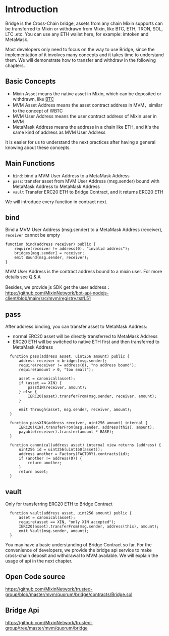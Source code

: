# Introduction

Bridge is the Cross-Chain bridge, assets from any chain Mixin supports can be transferred to Mixin or withdrawn from Mixin,
like BTC, ETH, TRON, SOL, LTC .etc.
You can use any ETH wallet here, for example: imtoken and MetaMask.

Most developers only need to focus on the way to use Bridge, since the implementation of it involves many concepts and it takes time to understand them.
We will demonstrate how to transfer and withdraw in the following chapters.

## Basic Concepts

* Mixin Asset means the native asset in Mixin, which can be deposited or withdrawn, like [BTC](https://mixin.one/snapshots/c6d0c728-2624-429b-8e0d-d9d19b6592fa)
* MVM Asset Address means the asset contract address in MVM，similar to the concept of WBTC
* MVM User Address means the user contract address of Mixin user in MVM
* MetaMask Address means the address in a chain like ETH, and it's the same kind of address as MVM User Address

It is easier for us to understand the next practices after having a general knowing about these concepts.

## Main Functions

* `bind`: bind a MVM User Address to a MetaMask Address
* `pass`: transfer asset from MVM User Address (msg.sender) bound with MetaMask Address to MetaMask Address
* `vault` Transfer ERC20 ETH to Bridge Contract, and it returns ERC20 ETH

We will introduce every function in contract next.

## bind 

Bind a MVM User Address (msg.sender) to a MetaMask Address (receiver), `receiver` cannot be empty

```solidty
function bind(address receiver) public {
    require(receiver != address(0), "invalid address");
    bridges[msg.sender] = receiver;
    emit Bound(msg.sender, receiver);
}
```

MVM User Address is the contract address bound to a mixin user. For more details see [Q & A](/resources/qa.html)

Besides, we provide js SDK get the user address：<https://github.com/MixinNetwork/bot-api-nodejs-client/blob/main/src/mvm/registry.ts#L51>

## pass

After address binding, you can transfer asset to MetaMask Address:

* normal ERC20 asset will be directly transferred to MetaMask Address
* ERC20 ETH will be switched to native ETH first and then transferred to MetaMask Address

```solidty
  function pass(address asset, uint256 amount) public {
      address receiver = bridges[msg.sender];
      require(receiver != address(0), "no address bound");
      require(amount > 0, "too small");

      asset = canonical(asset);
      if (asset == XIN) {
          passXIN(receiver, amount);
      } else {
          IERC20(asset).transferFrom(msg.sender, receiver, amount);
      }

      emit Through(asset, msg.sender, receiver, amount);
  }

  function passXIN(address receiver, uint256 amount) internal {
      IERC20(XIN).transferFrom(msg.sender, address(this), amount);
      payable(receiver).transfer(amount * BASE);
  }

  function canonical(address asset) internal view returns (address) {
      uint256 id = uint256(uint160(asset));
      address another = Factory(FACTORY).contracts(id);
      if (another != address(0)) {
          return another;
      }
      return asset;
  }
```

## vault

Only for transferring ERC20 ETH to Bridge Contract

```
  function vault(address asset, uint256 amount) public {
      asset = canonical(asset);
      require(asset == XIN, "only XIN accepted");
      IERC20(asset).transferFrom(msg.sender, address(this), amount);
      emit Vault(msg.sender, amount);
  }
```

You may have a basic understanding of Bridge Contract so far. 
For the convenience of developers, we provide the bridge api service to make cross-chain deposit and withdrawal to MVM available.
We will explain the usage of api in the next chapter.

## Open Code source
<https://github.com/MixinNetwork/trusted-group/blob/master/mvm/quorum/bridge/contracts/Bridge.sol>

## Bridge Api

<https://github.com/MixinNetwork/trusted-group/tree/master/mvm/quorum/bridge>